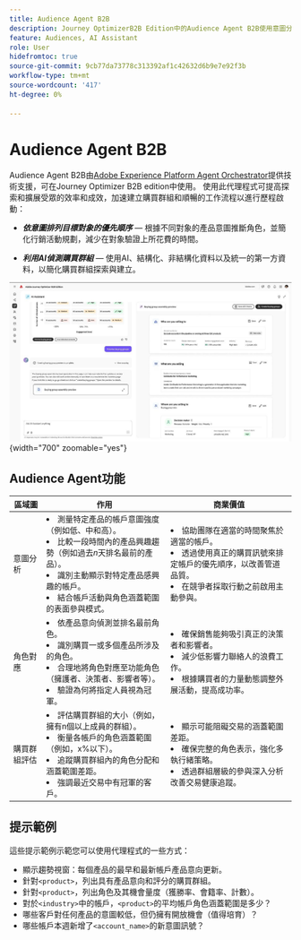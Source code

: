 ```yaml
---
title: Audience Agent B2B
description: Journey OptimizerB2B Edition中的Audience Agent B2B使用意圖分析和角色對應來建立購買群組，並加速B2B行銷工作流程。
feature: Audiences, AI Assistant
role: User
hidefromtoc: true
source-git-commit: 9cb77da73778c313392af1c42632d6b9e7e92f3b
workflow-type: tm+mt
source-wordcount: '417'
ht-degree: 0%

---
```


# Audience Agent B2B

Audience Agent B2B由[Adobe Experience Platform Agent Orchestrator](https://experienceleague.adobe.com/zh-hant/docs/experience-cloud-ai/experience-cloud-ai/agents/agent-orchestrator)提供技術支援，可在Journey Optimizer B2B edition中使用。 使用此代理程式可提高探索和擴展受眾的效率和成效，加速建立購買群組和順暢的工作流程以進行歷程啟動：

* **_依意圖排列目標對象的優先順序_** — 根據不同對象的產品意圖推斷角色，並簡化行銷活動規劃，減少在對象驗證上所花費的時間。

* **_利用AI偵測購買群組_** — 使用AI、結構化、非結構化資料以及統一的第一方資料，以簡化購買群組探索與建立。

![Audience Agent B2B處於全頁模式](./assets/audience-agent-full.png){width="700" zoomable="yes"}

## Audience Agent功能

| 區域圖 | 作用 | 商業價值 |
| ---- | ------------ | -------------- |
| 意圖分析 | <li> 測量特定產品的帳戶意圖強度（例如低、中和高）。 <li>比較一段時間內的產品興趣趨勢（例如過去&#x200B;_n_&#x200B;天排名最前的產品）。 <li>識別主動顯示對特定產品感興趣的帳戶。 <li>結合帳戶活動與角色涵蓋範圍的表面參與模式。 | <li>協助團隊在適當的時間聚焦於適當的帳戶。 <li>透過使用真正的購買訊號來排定帳戶的優先順序，以改善管道品質。 <li>在競爭者採取行動之前啟用主動參與。 |
| 角色對應 | <li>依產品意向偵測並排名最前角色。 <li>識別購買一或多個產品所涉及的角色。 <li>合理地將角色對應至功能角色（擁護者、決策者、影響者等）。 <li>驗證為何將指定人員視為冠軍。 | <li>確保銷售能夠吸引真正的決策者和影響者。 <li>減少低影響力聯絡人的浪費工作。 <li>根據購買者的力量動態調整外展活動，提高成功率。 |
| 購買群組評估 | <li>評估購買群組的大小（例如，擁有n個以上成員的群組）。 <li>衡量各帳戶的角色涵蓋範圍（例如，x%以下）。 <li>追蹤購買群組內的角色分配和涵蓋範圍差距。 <li>強調最近交易中有冠軍的客戶。 | <li>顯示可能阻礙交易的涵蓋範圍差距。 <li>確保完整的角色表示，強化多執行緒策略。 <li>透過群組層級的參與深入分析改善交易健康追蹤。 |

## 提示範例

這些提示範例示範您可以使用代理程式的一些方式：

* 顯示趨勢視窗：每個產品的最早和最新帳戶產品意向更新。
* 針對`<product>`，列出具有產品意向和評分的購買群組。
* 針對`<product>`，列出角色及其機會量度（獲勝率、會籍率、計數）。
* 對於`<industry>`中的帳戶，`<product>`的平均帳戶角色涵蓋範圍是多少？
* 哪些客戶對任何產品的意圖較低，但仍擁有開放機會（值得培育）？
* 哪些帳戶本週新增了`<account_name>`的新意圖訊號？
